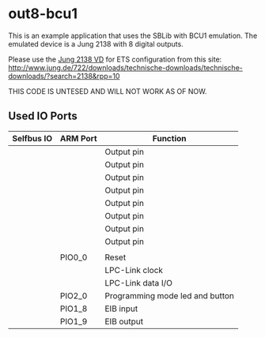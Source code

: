 out8-bcu1
=========

This is an example application that uses the SBLib with BCU1 emulation.
The emulated device is a Jung 2138 with 8 digital outputs.

Please use the [Jung 2138 VD](http://www.jung.de/722/downloads/technische-downloads/technische-downloads/?search=2138&rpp=10) for ETS configuration from this site:
http://www.jung.de/722/downloads/technische-downloads/technische-downloads/?search=2138&rpp=10


THIS CODE IS UNTESED AND WILL NOT WORK AS OF NOW.

Used IO Ports
-------------

|Selfbus IO|ARM Port |Function                        |
|----------|---------|--------------------------------|
|          |         |Output pin                      |
|          |         |Output pin                      |
|          |         |Output pin                      |
|          |         |Output pin                      |
|          |         |Output pin                      |
|          |         |Output pin                      |
|          |         |Output pin                      |
|          |         |Output pin                      |
|          |         |                                |
|          |PIO0_0   |Reset                           |
|          |         |LPC-Link clock                  |
|          |         |LPC-Link data I/O               |
|          |PIO2_0   |Programming mode led and button |
|          |PIO1_8   |EIB input                       |
|          |PIO1_9   |EIB output                      |
